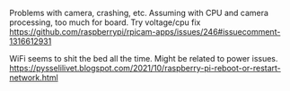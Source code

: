 

Problems with camera, crashing, etc. Assuming with CPU and camera processing, too much for board. Try voltage/cpu fix
https://github.com/raspberrypi/rpicam-apps/issues/246#issuecomment-1316612931

WiFi seems to shit the bed all the time. Might be related to power issues.
https://pysselilivet.blogspot.com/2021/10/raspberry-pi-reboot-or-restart-network.html
